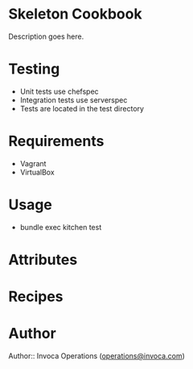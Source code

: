 # Skeleton Cookbook

Description goes here.

# Testing

* Unit tests use chefspec
* Integration tests use serverspec
* Tests are located in the test directory

# Requirements

* Vagrant
* VirtualBox

# Usage

* bundle exec kitchen test

# Attributes

# Recipes

# Author

Author:: Invoca Operations (<operations@invoca.com>)